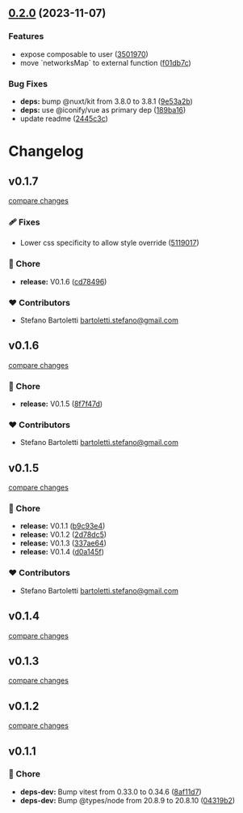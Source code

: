 

## [0.2.0](https://github.com/stefanobartoletti/nuxt-social-share/compare/v0.1.7...v0.2.0) (2023-11-07)


### Features

* expose composable to user ([3501970](https://github.com/stefanobartoletti/nuxt-social-share/commit/3501970168b275b017f338e9d5c505f465f0081a))
* move \`networksMap\` to external function ([f01db7c](https://github.com/stefanobartoletti/nuxt-social-share/commit/f01db7c7109c0b1c5df992a7569c4246606d2c75))


### Bug Fixes

* **deps:** bump @nuxt/kit from 3.8.0 to 3.8.1 ([9e53a2b](https://github.com/stefanobartoletti/nuxt-social-share/commit/9e53a2be4efacad228cd4c4a5387b7c3394346db))
* **deps:** use @iconify/vue as primary dep ([189ba16](https://github.com/stefanobartoletti/nuxt-social-share/commit/189ba16fccf7deec3d07e99347adbcc5328a7b07))
* update readme ([2445c3c](https://github.com/stefanobartoletti/nuxt-social-share/commit/2445c3c554f4132f4312a77f77379b41b0ef556e))

# Changelog


## v0.1.7

[compare changes](https://github.com/stefanobartoletti/nuxt-social-share/compare/v0.1.6...v0.1.7)

### 🩹 Fixes

- Lower css specificity to allow style override ([5119017](https://github.com/stefanobartoletti/nuxt-social-share/commit/5119017))

### 🏡 Chore

- **release:** V0.1.6 ([cd78496](https://github.com/stefanobartoletti/nuxt-social-share/commit/cd78496))

### ❤️ Contributors

- Stefano Bartoletti <bartoletti.stefano@gmail.com>

## v0.1.6

[compare changes](https://github.com/stefanobartoletti/nuxt-social-share/compare/v0.1.5...v0.1.6)

### 🏡 Chore

- **release:** V0.1.5 ([8f7f47d](https://github.com/stefanobartoletti/nuxt-social-share/commit/8f7f47d))

### ❤️ Contributors

- Stefano Bartoletti <bartoletti.stefano@gmail.com>

## v0.1.5

[compare changes](https://github.com/stefanobartoletti/nuxt-social-share/compare/v0.1.1...v0.1.5)

### 🏡 Chore

- **release:** V0.1.1 ([b9c93e4](https://github.com/stefanobartoletti/nuxt-social-share/commit/b9c93e4))
- **release:** V0.1.2 ([2d78dc5](https://github.com/stefanobartoletti/nuxt-social-share/commit/2d78dc5))
- **release:** V0.1.3 ([337ae64](https://github.com/stefanobartoletti/nuxt-social-share/commit/337ae64))
- **release:** V0.1.4 ([d0a145f](https://github.com/stefanobartoletti/nuxt-social-share/commit/d0a145f))

### ❤️ Contributors

- Stefano Bartoletti <bartoletti.stefano@gmail.com>

## v0.1.4

[compare changes](https://github.com/stefanobartoletti/nuxt-social-share/compare/v0.1.3...v0.1.4)

## v0.1.3

[compare changes](https://github.com/stefanobartoletti/nuxt-social-share/compare/v0.1.2...v0.1.3)

## v0.1.2

[compare changes](https://github.com/stefanobartoletti/nuxt-social-share/compare/v0.1.1...v0.1.2)

## v0.1.1


### 🏡 Chore

- **deps-dev:** Bump vitest from 0.33.0 to 0.34.6 ([8af11d7](https://github.com/stefanobartoletti/nuxt-social-share/commit/8af11d7))
- **deps-dev:** Bump @types/node from 20.8.9 to 20.8.10 ([04319b2](https://github.com/stefanobartoletti/nuxt-social-share/commit/04319b2))